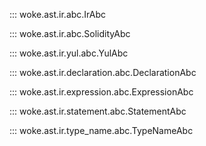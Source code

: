 ::: woke.ast.ir.abc.IrAbc

::: woke.ast.ir.abc.SolidityAbc

::: woke.ast.ir.yul.abc.YulAbc

::: woke.ast.ir.declaration.abc.DeclarationAbc

::: woke.ast.ir.expression.abc.ExpressionAbc

::: woke.ast.ir.statement.abc.StatementAbc

::: woke.ast.ir.type_name.abc.TypeNameAbc